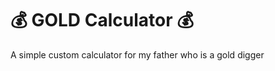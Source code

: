 #  :moneybag: GOLD Calculator :moneybag:
A simple custom calculator for my father who is a gold digger
